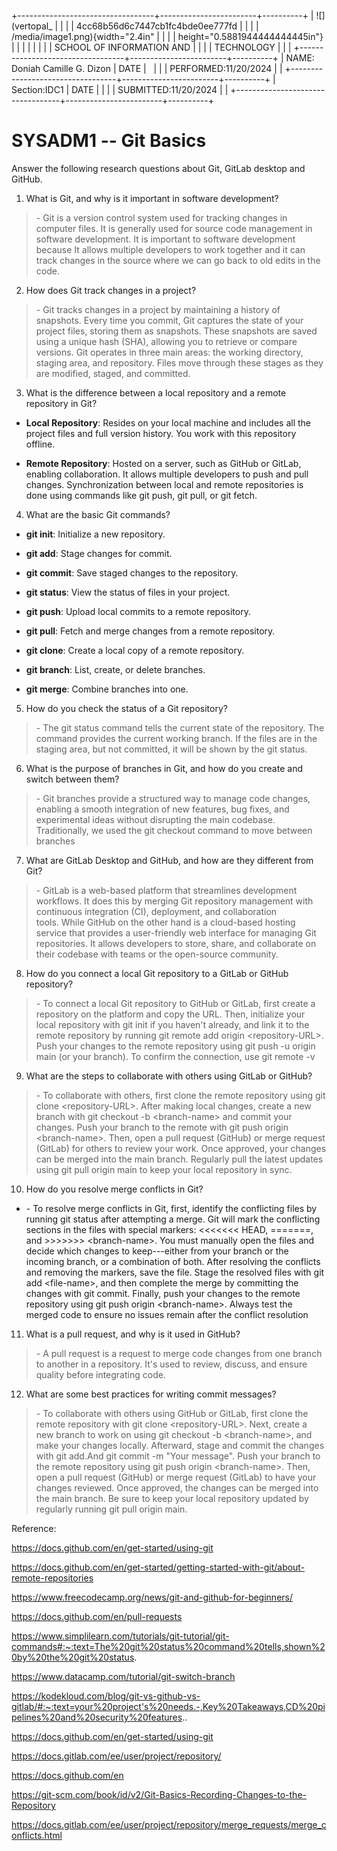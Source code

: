 +----------------------------------+------------------------+----------+
| ![](vertopal_                    |                        |          |
| 4cc68b56d6c7447cb1fc4bde0ee777fd |                        |          |
| /media/image1.png){width="2.4in" |                        |          |
| height="0.5881944444444445in"}   |                        |          |
|                                  |                        |          |
| SCHOOL OF INFORMATION AND        |                        |          |
| TECHNOLOGY                       |                        |          |
+----------------------------------+------------------------+----------+
| NAME: Doniah Camille G. Dizon    | DATE                   |          |
|                                  | PERFORMED:11/20/2024   |          |
+----------------------------------+------------------------+----------+
| Section:IDC1                     | DATE                   |          |
|                                  | SUBMITTED:11/20/2024   |          |
+----------------------------------+------------------------+----------+

# SYSADM1 -- Git Basics

Answer the following research questions about Git, GitLab desktop and
GitHub.

1.  What is Git, and why is it important in software development?

> \- Git is a version control system used for tracking changes in
> computer files. It is generally used for source code management in
> software development. It is important to software development because
> It allows multiple developers to work together and it can track
> changes in the source where we can go back to old edits in the code.

2.  How does Git track changes in a project?

> \- Git tracks changes in a project by maintaining a history of
> snapshots. Every time you commit, Git captures the state of your
> project files, storing them as snapshots. These snapshots are saved
> using a unique hash (SHA), allowing you to retrieve or compare
> versions. Git operates in three main areas: the working directory,
> staging area, and repository. Files move through these stages as they
> are modified, staged, and committed.

3.  What is the difference between a local repository and a remote
    repository in Git?

-   **Local Repository**: Resides on your local machine and includes all
    the project files and full version history. You work with this
    repository offline.

-   **Remote Repository**: Hosted on a server, such as GitHub or GitLab,
    enabling collaboration. It allows multiple developers to push and
    pull changes. Synchronization between local and remote repositories
    is done using commands like git push, git pull, or git fetch.

4.  What are the basic Git commands?

-   **git init**: Initialize a new repository.

-   **git add**: Stage changes for commit.

-   **git commit**: Save staged changes to the repository.

-   **git status**: View the status of files in your project.

-   **git push**: Upload local commits to a remote repository.

-   **git pull**: Fetch and merge changes from a remote repository.

-   **git clone**: Create a local copy of a remote repository.

-   **git branch**: List, create, or delete branches.

-   **git merge**: Combine branches into one.

5.  How do you check the status of a Git repository?

> \- The git status command tells the current state of the repository.
> The command provides the current working branch. If the files are in
> the staging area, but not committed, it will be shown by the git
> status.

6.  What is the purpose of branches in Git, and how do you create and
    switch between them?

> \- Git branches provide a structured way to manage code changes,
> enabling a smooth integration of new features, bug fixes, and
> experimental ideas without disrupting the main codebase.
> Traditionally, we used the git checkout command to move between
> branches

7.  What are GitLab Desktop and GitHub, and how are they different from
    Git?

> \- GitLab is a web-based platform that streamlines development
> workflows. It does this by merging Git repository management with
> continuous integration (CI), deployment, and collaboration
> tools. While GitHub on the other hand is a cloud-based hosting service
> that provides a user-friendly web interface for managing Git
> repositories. It allows developers to store, share, and collaborate on
> their codebase with teams or the open-source community.

8.  How do you connect a local Git repository to a GitLab or GitHub
    repository?

> \- To connect a local Git repository to GitHub or GitLab, first create
> a repository on the platform and copy the URL. Then, initialize your
> local repository with git init if you haven\'t already, and link it to
> the remote repository by running git remote add origin
> \<repository-URL\>. Push your changes to the remote repository using
> git push -u origin main (or your branch). To confirm the connection,
> use git remote -v

9.  What are the steps to collaborate with others using GitLab or
    GitHub?

> \- To collaborate with others, first clone the remote repository using
> git clone \<repository-URL\>. After making local changes, create a new
> branch with git checkout -b \<branch-name\> and commit your changes.
> Push your branch to the remote with git push origin \<branch-name\>.
> Then, open a pull request (GitHub) or merge request (GitLab) for
> others to review your work. Once approved, your changes can be merged
> into the main branch. Regularly pull the latest updates using git pull
> origin main to keep your local repository in sync.

10. How do you resolve merge conflicts in Git?

-   \- To resolve merge conflicts in Git, first, identify the
    conflicting files by running git status after attempting a merge.
    Git will mark the conflicting sections in the files with special
    markers: \<\<\<\<\<\<\< HEAD, =======, and \>\>\>\>\>\>\>
    \<branch-name\>. You must manually open the files and decide which
    changes to keep---either from your branch or the incoming branch, or
    a combination of both. After resolving the conflicts and removing
    the markers, save the file. Stage the resolved files with git add
    \<file-name\>, and then complete the merge by committing the changes
    with git commit. Finally, push your changes to the remote repository
    using git push origin \<branch-name\>. Always test the merged code
    to ensure no issues remain after the conflict resolution

11. What is a pull request, and why is it used in GitHub?

> \- A pull request is a request to merge code changes from one branch
> to another in a repository. It\'s used to review, discuss, and ensure
> quality before integrating code.

12. What are some best practices for writing commit messages?

> \- To collaborate with others using GitHub or GitLab, first clone the
> remote repository with git clone \<repository-URL\>. Next, create a
> new branch to work on using git checkout -b \<branch-name\>, and make
> your changes locally. Afterward, stage and commit the changes with git
> add.And git commit -m \"Your message\". Push your branch to the remote
> repository using git push origin \<branch-name\>. Then, open a pull
> request (GitHub) or merge request (GitLab) to have your changes
> reviewed. Once approved, the changes can be merged into the main
> branch. Be sure to keep your local repository updated by regularly
> running git pull origin main.

Reference:

<https://docs.github.com/en/get-started/using-git>

<https://docs.github.com/en/get-started/getting-started-with-git/about-remote-repositories>

<https://www.freecodecamp.org/news/git-and-github-for-beginners/>

<https://docs.github.com/en/pull-requests>

<https://www.simplilearn.com/tutorials/git-tutorial/git-commands#:~:text=The%20git%20status%20command%20tells,shown%20by%20the%20git%20status>.

<https://www.datacamp.com/tutorial/git-switch-branch>

<https://kodekloud.com/blog/git-vs-github-vs-gitlab/#:~:text=your%20project's%20needs.-,Key%20Takeaways,CD%20pipelines%20and%20security%20features>..

<https://docs.github.com/en/get-started/using-git>

<https://docs.gitlab.com/ee/user/project/repository/>

<https://docs.github.com/en>

<https://git-scm.com/book/id/v2/Git-Basics-Recording-Changes-to-the-Repository>

<https://docs.gitlab.com/ee/user/project/repository/merge_requests/merge_conflicts.html>

